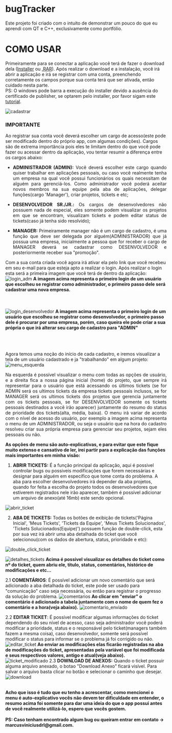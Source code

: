 # bugTracker

Este projeto foi criado com o intuito de demonstrar um pouco do que eu aprendi com QT e C++, exclusivamente como portfólio.

<h1>COMO USAR</h1>
Primeiramente para se conectar a aplicação você terá de fazer o download dela (<a href="https://github.com/marcusdrl/bugTracker/releases/download/1.1/MVbugTracker.exe">Installer</a> ou <a href="https://github.com/marcusdrl/bugTracker/releases/download/1.1/MVbugTracker.rar">.RAR</a>). Após realizar o download e a instalação, você irá abrir a aplicação e 
irá se registrar com uma conta, preenchendo corretamente os campos porque sua conta terá que ser ativada, então cuidado nesta parte.
<br>
PS: O windows pode barra a execução do installer devido a ausência do certificado  de publisher, se optarem pelo installer, por favor sigam este <a href="https://social.technet.microsoft.com/wiki/contents/articles/26352.o-windows-protegeu-o-computador-o-windows-smartscreen-impediu-a-inicializacao-de-um-aplicativo-nao-reconhecido-se-voce-executar-esse-aplicativo-o-pc-podera-ficar-vulneravel.aspx">tutorial</a>.
<br>

![cadastrar](https://user-images.githubusercontent.com/71731401/133265459-5c05a971-c51e-4c8b-ba27-0c72b679c4f9.png)

### IMPORTANTE
Ao registrar sua conta você deverá escolher um cargo de acesso(este pode ser modificado dentro do próprio app, com algumas condições). Cargos são de extrema importância pois eles te limitam dentro do que você pode fazer ou acessar dentro da aplicação, vou tentar resumir a diferença entre os cargos abaixo:
* <p align="justify"><strong>ADMINISTRADOR (ADMIN):</strong> Você deverá escolher este cargo quando quiser trabalhar em aplicações pessoais, ou caso você realmente tenha um empresa na qual você possui funcionários os quais necessitam de alguém para gerenciá-los. Como administrador você poderá aceitar novos membros na sua equipe pela aba de aplicações, delegar funções(cargo 'Manager'), criar projetos, tickets e etc;</p>
* <p align="justify"><strong>DESENVOLVEDOR SR./JR.:</strong> Os cargos de desenvolvedores não possuem nada de especial, eles somente podem visualizar os projetos em que se encontram, visualizam tickets e podem editar status de tickets(caso já tenha sido resolvido);</p>
* <p align="justify"><strong>MANAGER:</strong> Primeiramente manager não é um cargo de cadastro, é uma função que deve ser delegada por alguém(ADMINISTRADOR) que já possua uma empresa, inicialmente a pessoa que for receber o cargo de MANAGER deverá se cadastrar como DESENVOLVEDOR e posteriormente receber sua "promoção".</p>

Com a sua conta criada você agora irá ativar ela pelo link que você recebeu em seu e-mail para que esteja apto a realizar o login.
Após realizar o login esta será a primeira imagem que você terá de dentro da aplicação:
![login_adm](https://user-images.githubusercontent.com/71731401/133307700-fcb369ab-a6e3-4979-8859-31472dae0234.png)
**A imagem acima representa o primeiro login de um usuário que escolheu se registrar como administrador, o primeiro passo dele será cadastrar uma nova empresa.**
<br>
<br>
<br>
<br>
![login_desenvolvedor](https://user-images.githubusercontent.com/71731401/133308483-9ed7bc11-128a-43c4-b1b7-03e3bd4e58fe.png)
**A imagem acima representa o primeiro login de um usuário que escolheu se registrar como desenvolvedor, o primeiro passo dele é procurar por uma empresa, porém, caso queira ele pode criar a sua própria o que irá alterar seu cargo de cadastro para "ADMIN"**
<br>
<br>
<br>
<br>

Agora temos uma noção do início de cada cadastro, e iremos visualizar a tela de um usuário cadastrado e ja "trabalhando" em algum projeto:
![menu_esquerda](https://user-images.githubusercontent.com/71731401/133266115-030a4d38-f653-41db-8326-ad248eb72280.png)

<p align='justify'>Na esquerda é possível visualizar o menu com todas as opções de usuário, e a direita fica a nossa página inicial (home) do projeto, que sempre irá representar para
o usuário que está acessando os últimos tickets (se for ADMIN será os ultimos tickets da empresa tickets pessoais inclusos, se for MANAGER será os ultimos tickets dos projetos que gerencia juntamente com os tickets pessoais, se for DESENVOLVEDOR somente os tickets pessoais destinados a você irão aparecer) juntamente do resumo do status de prioridade dos tickets(alta, média, baixa). O menu irá variar de acordo com o nível de acesso do usuário, por exemplo a imagem acima representa o menu de um ADMINISTRADOR, ou seja o usuário que na hora do cadastro resolveu criar sua própria empresa para gerenciar seu projetos, sejam eles pessoais ou não.</p>

<strong>As opções de menu são auto-explicativas, e para evitar que este fique muito extenso e cansativo de ler, irei partir para a explicação das funções mais importantes em minha visão:</strong>
1. **ABRIR TICKETS:** É a função principal da aplicação, aqui é possivel controlar bugs ou possiveis modificações que forem necessárias e designar para alguém em específico que tome conta do problema. A aba para escolher desenvolvedores irá depender da aba projetos, quando for feita a escolha do projeto todos os desenvolvedores que estiverem registrados nele irão aparecer, também é possível adicionar um arquivo de anexo(até 16mb) este sendo opcional.

![abrir_ticket](https://user-images.githubusercontent.com/71731401/133286039-8af286d3-cf2e-4c42-bf66-8cb797580dda.png)

2. **ABA DE TICKETS:** Todas os botões de exibição de tickets('Página Inicial', 'Meus Tickets', 'Tickets da Equipe', 'Meus Tickets Solucionados', 'Tickets Solucionados(Equipe)') possuem função de double-click, esta por sua vez irá abrir uma aba detalhada do ticket que você selecionou(com os dados de abertura, status, prioridade e etc):

![double_click_ticket](https://user-images.githubusercontent.com/71731401/133273174-ea53ad40-db54-4b55-b8be-e6c6892b495e.png)

![detalhes_tickets](https://user-images.githubusercontent.com/71731401/133284846-5a13b360-32e4-490e-bb31-c97bd50ee4e0.png)
**Acima é possivel visualizar os detalhes do ticket como nº do ticket, quem abriu ele, titulo, status, comentários, histórico de modificações e etc...**

  2.1 **COMENTÁRIOS**: É possível adicionar um novo comentário que será adicionado a aba detalhada do ticket, este pode ser usado para "comunicação" caso seja necessária, ou então para registrar o progresso da solução do problema.
  ![comentarios](https://user-images.githubusercontent.com/71731401/133298988-74dbcfc4-718d-4a2e-b21c-48a4f43ac9ae.png)
  **Ao clicar em "enviar" o comentário é adicionado a tabela juntamente com o nome de quem fez o comentário e a hora(veja abaixo).**
  ![comentario_enviado](https://user-images.githubusercontent.com/71731401/133303773-6881d1b3-fcab-46c8-9e31-0d4b89fcf3f2.png)
  
  2.2 **EDITAR TICKET**: É possível modificar algumas informações do ticket dependendo do seu nível de acesso, caso seja administrador você poderá modificar a prioridade, status e o responsável pelo ticket(managers também fazem a mesma coisa), caso desenvolvedor, somente será possível modificar o status para informar se o problema já foi corrigido ou não.
  ![editar_ticket](https://user-images.githubusercontent.com/71731401/133304943-a698f9ba-02d4-4681-beb8-a8a20f9adb5d.png)
  **Ao enviar as modificações elas ficarão registradas na aba de modificações do ticket, apresentadas pela variável que foi modificada e seus respectivos valores, antigo e atual(veja abaixo).**
  ![ticket_modificado](https://user-images.githubusercontent.com/71731401/133305228-c27827bd-fd4a-4b6f-a0aa-db4b54dcf99d.png)
  2.3 **DOWNLOAD DE ANEXOS:** Quando o ticket possuir alguma arquivo anexado, o botao "Download Anexo" ficará visível. Para salvar o arquivo basta clicar no botão e selecionar o caminho que desejar.
  ![download](https://user-images.githubusercontent.com/71731401/133306694-93cb72ff-a1a5-4939-83ca-ff2419aabaaf.png)

<br>
<strong>Acho que isso é tudo que eu tenho a acrescentar, como mencionei o menu é auto-explicativo vocês não devem ter dificuldade em entender, o resumo acima foi somente para dar uma ideia do que o app possui antes de você realmente utilizá-lo, espero que vocês gostem.</strong>
<br>
<br>
<strong>PS: Caso tenham encontrado algum bug ou queiram entrar em contato -> marcusviniciusdrl@gmail.com.</strong>
  
  
